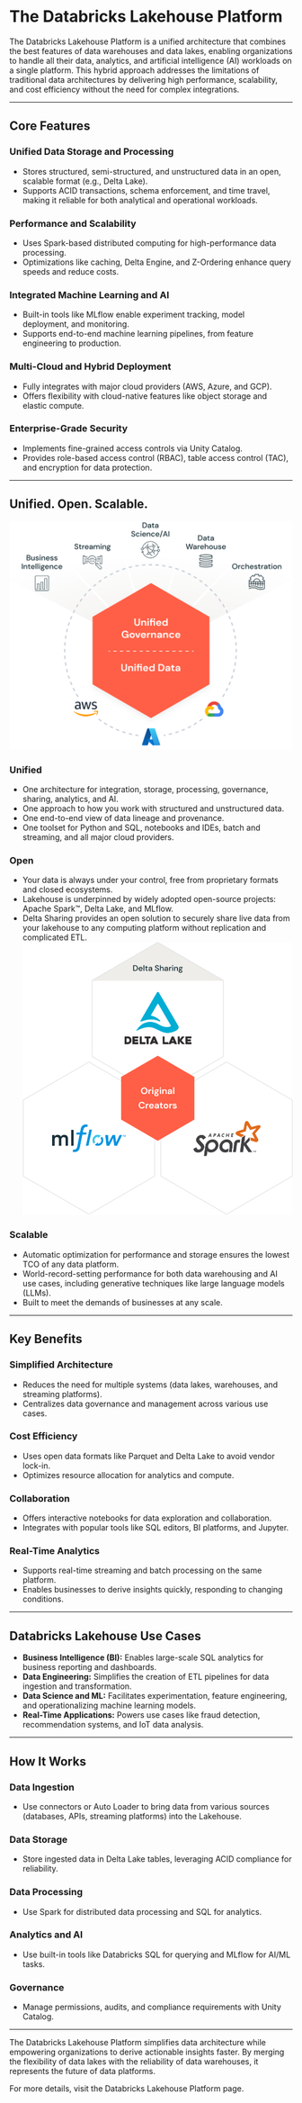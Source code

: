 # The Databricks Lakehouse Platform

The Databricks Lakehouse Platform is a unified architecture that combines the best features of data warehouses and data lakes, enabling organizations to handle all their data, analytics, and artificial intelligence (AI) workloads on a single platform. This hybrid approach addresses the limitations of traditional data architectures by delivering high performance, scalability, and cost efficiency without the need for complex integrations.

---

## Core Features

### Unified Data Storage and Processing
- Stores structured, semi-structured, and unstructured data in an open, scalable format (e.g., Delta Lake).
- Supports ACID transactions, schema enforcement, and time travel, making it reliable for both analytical and operational workloads.

### Performance and Scalability
- Uses Spark-based distributed computing for high-performance data processing.
- Optimizations like caching, Delta Engine, and Z-Ordering enhance query speeds and reduce costs.

### Integrated Machine Learning and AI
- Built-in tools like MLflow enable experiment tracking, model deployment, and monitoring.
- Supports end-to-end machine learning pipelines, from feature engineering to production.

### Multi-Cloud and Hybrid Deployment
- Fully integrates with major cloud providers (AWS, Azure, and GCP).
- Offers flexibility with cloud-native features like object storage and elastic compute.

### Enterprise-Grade Security
- Implements fine-grained access controls via Unity Catalog.
- Provides role-based access control (RBAC), table access control (TAC), and encryption for data protection.

---

## Unified. Open. Scalable.
![Unified. Open. Scalable](/images/unified_open_scalable.png)

### Unified
- One architecture for integration, storage, processing, governance, sharing, analytics, and AI.
- One approach to how you work with structured and unstructured data.
- One end-to-end view of data lineage and provenance.
- One toolset for Python and SQL, notebooks and IDEs, batch and streaming, and all major cloud providers.

### Open
- Your data is always under your control, free from proprietary formats and closed ecosystems.
- Lakehouse is underpinned by widely adopted open-source projects: Apache Spark™, Delta Lake, and MLflow.
- Delta Sharing provides an open solution to securely share live data from your lakehouse to any computing platform without replication and complicated ETL.
![Open](/images/open.png)

### Scalable
- Automatic optimization for performance and storage ensures the lowest TCO of any data platform.
- World-record-setting performance for both data warehousing and AI use cases, including generative techniques like large language models (LLMs).
- Built to meet the demands of businesses at any scale.

---

## Key Benefits

### Simplified Architecture
- Reduces the need for multiple systems (data lakes, warehouses, and streaming platforms).
- Centralizes data governance and management across various use cases.

### Cost Efficiency
- Uses open data formats like Parquet and Delta Lake to avoid vendor lock-in.
- Optimizes resource allocation for analytics and compute.

### Collaboration
- Offers interactive notebooks for data exploration and collaboration.
- Integrates with popular tools like SQL editors, BI platforms, and Jupyter.

### Real-Time Analytics
- Supports real-time streaming and batch processing on the same platform.
- Enables businesses to derive insights quickly, responding to changing conditions.

---

## Databricks Lakehouse Use Cases

- **Business Intelligence (BI):** Enables large-scale SQL analytics for business reporting and dashboards.
- **Data Engineering:** Simplifies the creation of ETL pipelines for data ingestion and transformation.
- **Data Science and ML:** Facilitates experimentation, feature engineering, and operationalizing machine learning models.
- **Real-Time Applications:** Powers use cases like fraud detection, recommendation systems, and IoT data analysis.

---

## How It Works

### Data Ingestion
- Use connectors or Auto Loader to bring data from various sources (databases, APIs, streaming platforms) into the Lakehouse.

### Data Storage
- Store ingested data in Delta Lake tables, leveraging ACID compliance for reliability.

### Data Processing
- Use Spark for distributed data processing and SQL for analytics.

### Analytics and AI
- Use built-in tools like Databricks SQL for querying and MLflow for AI/ML tasks.

### Governance
- Manage permissions, audits, and compliance requirements with Unity Catalog.

---

The Databricks Lakehouse Platform simplifies data architecture while empowering organizations to derive actionable insights faster. By merging the flexibility of data lakes with the reliability of data warehouses, it represents the future of data platforms.

For more details, visit the Databricks Lakehouse Platform page.
